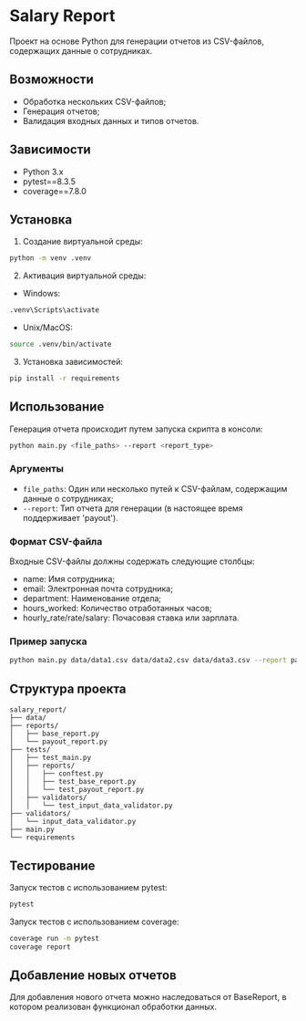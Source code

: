 # Salary Report

Проект на основе Python для генерации отчетов из CSV-файлов, содержащих данные о сотрудниках.

## Возможности

- Обработка нескольких CSV-файлов;
- Генерация отчетов;
- Валидация входных данных и типов отчетов.

## Зависимости

- Python 3.x
- pytest==8.3.5
- coverage==7.8.0

## Установка

1. Создание виртуальной среды:
```bash
python -m venv .venv
```
2. Активация виртуальной среды:
- Windows:
```bash
.venv\Scripts\activate
```
- Unix/MacOS:
```bash
source .venv/bin/activate
```
3. Установка зависимостей:
```bash
pip install -r requirements
```

## Использование

Генерация отчета происходит путем запуска скрипта в консоли:

```bash
python main.py <file_paths> --report <report_type>
```

### Аргументы

- `file_paths`: Один или несколько путей к CSV-файлам, содержащим данные о сотрудниках;
- `--report`: Тип отчета для генерации (в настоящее время поддерживает 'payout').

### Формат CSV-файла

Входные CSV-файлы должны содержать следующие столбцы:
- name: Имя сотрудника;
- email: Электронная почта сотрудника;
- department: Наименование отдела;
- hours_worked: Количество отработанных часов;
- hourly_rate/rate/salary: Почасовая ставка или зарплата.

### Пример запуска

```bash
python main.py data/data1.csv data/data2.csv data/data3.csv --report payout
```

## Структура проекта

```
salary_report/
├── data/
├── reports/
│   ├── base_report.py
│   └── payout_report.py
├── tests/
│   ├── test_main.py
│   ├── reports/
│   │   ├── conftest.py
│   │   ├── test_base_report.py
│   │   └── test_payout_report.py
│   ├── validators/
│   │   └── test_input_data_validator.py
├── validators/
│   └── input_data_validator.py
├── main.py
└── requirements
```

## Тестирование

Запуск тестов с использованием pytest:
```bash
pytest
```

Запуск тестов с использованием coverage:
```bash
coverage run -m pytest
coverage report
```

## Добавление новых отчетов

Для добавления нового отчета можно наследоваться от BaseReport, в котором реализован функционал обработки данных.